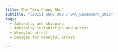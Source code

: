 ```yaml
---
title: The “Xin Chang Shu” 
subtitle: "[2015] SGHC 308 / 04\_December\_2015"
tags:
  - Admiralty and shipping
  - Admiralty jurisdiction and arrest
  - Wrongful arrest
  - Damages for wrongful arrest

---
```


